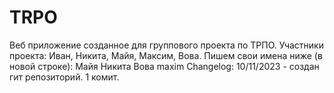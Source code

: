 ﻿# TRPO
Веб приложение созданное для группового проекта по ТРПО.
Участники проекта: Иван, Никита, Майя, Максим, Вова.
Пишем свои имена ниже (в новой строке):
Майя
Никита
Вова
maxim
Changelog:
10/11/2023 - создан гит репозиторий. 1 комит.